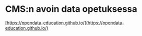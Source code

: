 # CMS:n avoin data opetuksessa

[https://opendata-education.github.io/](https://opendata-education.github.io/)